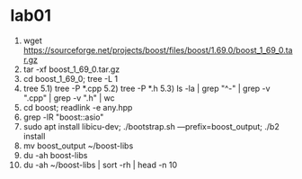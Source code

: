 # lab01
1) wget https://sourceforge.net/projects/boost/files/boost/1.69.0/boost_1_69_0.tar.gz
2) tar -xf boost_1_69_0.tar.gz
3) cd boost_1_69_0; tree -L 1
4) tree
5.1) tree -P *.cpp
5.2) tree -P *.h 
5.3) ls -la | grep "^-" | grep -v ".cpp" | grep -v ".h" | wc
6) cd boost; readlink -e any.hpp
7) grep -lR "boost::asio"
8) sudo apt install libicu-dev; ./bootstrap.sh —prefix=boost_output; ./b2 install 
9) mv boost_output ~/boost-libs
10) du -ah boost-libs 
11) du -ah ~/boost-libs | sort -rh | head -n 10
